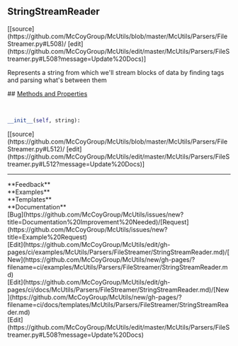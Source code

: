 ## <a id="McUtils.Parsers.FileStreamer.StringStreamReader">StringStreamReader</a> 

<div class="docs-source-link" markdown="1">
[[source](https://github.com/McCoyGroup/McUtils/blob/master/McUtils/Parsers/FileStreamer.py#L508)/
[edit](https://github.com/McCoyGroup/McUtils/edit/master/McUtils/Parsers/FileStreamer.py#L508?message=Update%20Docs)]
</div>

Represents a string from which we'll stream blocks of data by finding tags and parsing what's between them







<div class="collapsible-section">
 <div class="collapsible-section collapsible-section-header" markdown="1">
## <a class="collapse-link" data-toggle="collapse" href="#methods" markdown="1"> Methods and Properties</a> <a class="float-right" data-toggle="collapse" href="#methods"><i class="fa fa-chevron-down"></i></a>
 </div>
 <div class="collapsible-section collapsible-section-body collapse show" id="methods" markdown="1">
 
<a id="McUtils.Parsers.FileStreamer.StringStreamReader.__init__" class="docs-object-method">&nbsp;</a> 
```python
__init__(self, string): 
```
<div class="docs-source-link" markdown="1">
[[source](https://github.com/McCoyGroup/McUtils/blob/master/McUtils/Parsers/FileStreamer.py#L512)/
[edit](https://github.com/McCoyGroup/McUtils/edit/master/McUtils/Parsers/FileStreamer.py#L512?message=Update%20Docs)]
</div>
 </div>
</div>












---


<div markdown="1" class="text-secondary">
<div class="container">
  <div class="row">
   <div class="col" markdown="1">
**Feedback**   
</div>
   <div class="col" markdown="1">
**Examples**   
</div>
   <div class="col" markdown="1">
**Templates**   
</div>
   <div class="col" markdown="1">
**Documentation**   
</div>
   <div class="col" markdown="1">
   
</div>
   <div class="col" markdown="1">
   
</div>
   <div class="col" markdown="1">
   
</div>
</div>
  <div class="row">
   <div class="col" markdown="1">
[Bug](https://github.com/McCoyGroup/McUtils/issues/new?title=Documentation%20Improvement%20Needed)/[Request](https://github.com/McCoyGroup/McUtils/issues/new?title=Example%20Request)   
</div>
   <div class="col" markdown="1">
[Edit](https://github.com/McCoyGroup/McUtils/edit/gh-pages/ci/examples/McUtils/Parsers/FileStreamer/StringStreamReader.md)/[New](https://github.com/McCoyGroup/McUtils/new/gh-pages/?filename=ci/examples/McUtils/Parsers/FileStreamer/StringStreamReader.md)   
</div>
   <div class="col" markdown="1">
[Edit](https://github.com/McCoyGroup/McUtils/edit/gh-pages/ci/docs/McUtils/Parsers/FileStreamer/StringStreamReader.md)/[New](https://github.com/McCoyGroup/McUtils/new/gh-pages/?filename=ci/docs/templates/McUtils/Parsers/FileStreamer/StringStreamReader.md)   
</div>
   <div class="col" markdown="1">
[Edit](https://github.com/McCoyGroup/McUtils/edit/master/McUtils/Parsers/FileStreamer.py#L508?message=Update%20Docs)   
</div>
   <div class="col" markdown="1">
   
</div>
   <div class="col" markdown="1">
   
</div>
   <div class="col" markdown="1">
   
</div>
</div>
</div>
</div>